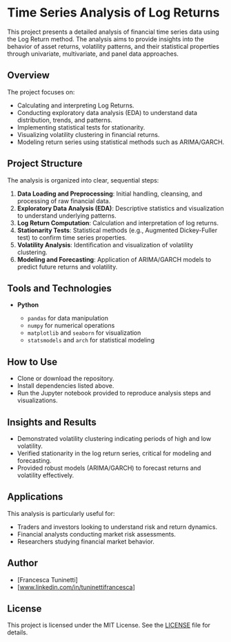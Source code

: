 # Time Series Analysis of Log Returns

This project presents a detailed analysis of financial time series data using the Log Return method. The analysis aims to provide insights into the behavior of asset returns, volatility patterns, and their statistical properties through univariate, multivariate, and panel data approaches.


## Overview

The project focuses on:

* Calculating and interpreting Log Returns.
* Conducting exploratory data analysis (EDA) to understand data distribution, trends, and patterns.
* Implementing statistical tests for stationarity.
* Visualizing volatility clustering in financial returns.
* Modeling return series using statistical methods such as ARIMA/GARCH.

## Project Structure

The analysis is organized into clear, sequential steps:

1. **Data Loading and Preprocessing**: Initial handling, cleansing, and processing of raw financial data.
2. **Exploratory Data Analysis (EDA)**: Descriptive statistics and visualization to understand underlying patterns.
3. **Log Return Computation**: Calculation and interpretation of log returns.
4. **Stationarity Tests**: Statistical methods (e.g., Augmented Dickey-Fuller test) to confirm time series properties.
5. **Volatility Analysis**: Identification and visualization of volatility clustering.
6. **Modeling and Forecasting**: Application of ARIMA/GARCH models to predict future returns and volatility.

## Tools and Technologies

* **Python**

  * `pandas` for data manipulation
  * `numpy` for numerical operations
  * `matplotlib` and `seaborn` for visualization
  * `statsmodels` and `arch` for statistical modeling

## How to Use

* Clone or download the repository.
* Install dependencies listed above.
* Run the Jupyter notebook provided to reproduce analysis steps and visualizations.

## Insights and Results

* Demonstrated volatility clustering indicating periods of high and low volatility.
* Verified stationarity in the log return series, critical for modeling and forecasting.
* Provided robust models (ARIMA/GARCH) to forecast returns and volatility effectively.

## Applications

This analysis is particularly useful for:

* Traders and investors looking to understand risk and return dynamics.
* Financial analysts conducting market risk assessments.
* Researchers studying financial market behavior.

## Author

* \[Francesca Tuninetti]
* \[www.linkedin.com/in/tuninettifrancesca]

## License

This project is licensed under the MIT License. See the [LICENSE](LICENSE) file for details.
